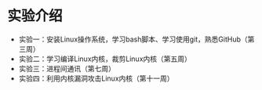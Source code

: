# 实验介绍

* 实验一：安装Linux操作系统，学习bash脚本、学习使用git，熟悉GitHub（第三周）
* 实验二：学习编译Linux内核，裁剪Linux内核（第五周）
* 实验三：进程间通讯（第七周）
* 实验四：利用内核漏洞攻击Linux内核（第十一周）
